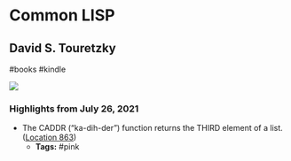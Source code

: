 # Common LISP

## David S. Touretzky

#books
#kindle

![](https://images-na.ssl-images-amazon.com/images/I/51ULiaQ7uqL._SL2000_.jpg)

### Highlights from July 26, 2021

- The CADDR (“ka-dih-der”) function returns the THIRD element of a list. ([Location 863](https://readwise.io/to_kindle?action=open&asin=B00IZUEG1G&location=863))
    - **Tags:** #pink
